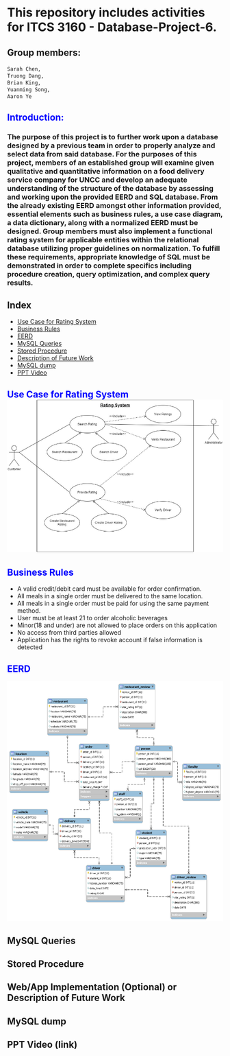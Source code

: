 # This repository includes activities for ITCS 3160 - Database-Project-6.

## Group members:
    Sarah Chen,
    Truong Dang,
    Brian King,
    Yuanming Song,
    Aaron Ye
    
## <span style="color:blue"> Introduction: </span>
### The purpose of this project is to further work upon a database designed by a previous team in order to properly analyze and select data from said database. For the purposes of this project, members of an established group will examine given qualitative and quantitative information on a food delivery service company for UNCC and develop an adequate understanding of the structure of the database by assessing and working upon the provided EERD and SQL database. From the already existing EERD amongst other information provided, essential elements such as business rules, a use case diagram, a data dictionary, along with a normalized EERD must be designed. Group members must also implement a functional rating system for applicable entities within the relational database utilizing proper guidelines on normalization. To fulfill these requirements, appropriate knowledge of SQL must be demonstrated in order to complete specifics including procedure creation, query optimization, and complex query results.

## Index
* [Use Case for Rating System](#Use-Case-for-Rating-System)
* [Business Rules](#Business-Rules)
* [EERD](#EERD)
* [MySQL Queries](#MySQL-Queries)
* [Stored Procedure](#Stored-Procedure)
* [Description of Future Work](#Description-of-Future-Work)
* [MySQL dump](#MySQL-dump)
* [PPT Video](#PPT-Video)

## <span style="color:blue">Use Case for Rating System</span>![](Project%20Use%20Case%20Diagram%20(1).jpg)

## <span style="color:blue">Business Rules</span>
* A valid credit/debit card must be available for order confirmation.
* All meals in a single order must be delivered to the same location. 
* All meals in a single order must be paid for using the same payment method.
* User must be at least 21 to order alcoholic beverages
* Minor(18 and under) are not allowed to place orders on this application
* No access from third parties allowed
* Application has the rights to revoke account if false information is detected


## <span style="color:blue">EERD</span>
![](Project_EERD.png)
## MySQL Queries
## Stored Procedure
## Web/App Implementation (Optional) or Description of Future Work
## MySQL dump
## PPT Video (link)
